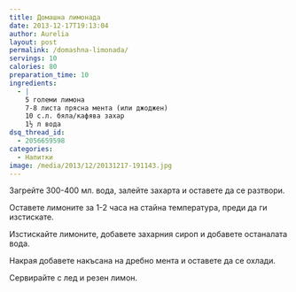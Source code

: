 ```yaml
---
title: Домашна лимонада
date: 2013-12-17T19:13:04
author: Aurelia
layout: post
permalink: /domashna-limonada/
servings: 10
calories: 80
preparation_time: 10
ingredients:
  - |
    5 големи лимона
    7-8 листа прясна мента (или джоджен) 
    10 с.л. бяла/кафява захар
    1½ л вода
dsq_thread_id:
  - 2056659598
categories:
  - Напитки
image: /media/2013/12/20131217-191143.jpg
---
```

Загрейте 300-400 мл. вода, залейте захарта и оставете да се разтвори.
  
Оставете лимоните за 1-2 часа на стайна температура, преди да ги изстискате.
  
Изстискайте лимоните, добавете захарния сироп и добавете останалата вода.
  
Накрая добавете накъсана на дребно мента и оставете да се охлади.
  
Сервирайте с лед и резен лимон.